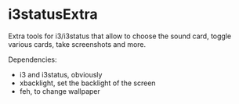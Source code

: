 # i3statusExtra
Extra tools for i3/i3status that allow to choose the sound card, toggle various cards, take screenshots and more.

Dependencies:
- i3 and i3status, obviously
- xbacklight, set the backlight of the screen
- feh, to change wallpaper
